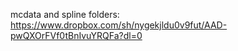 mcdata and spline folders: https://www.dropbox.com/sh/nygekjldu0v9fut/AAD-pwQXOrFVf0tBnIvuYRQFa?dl=0
